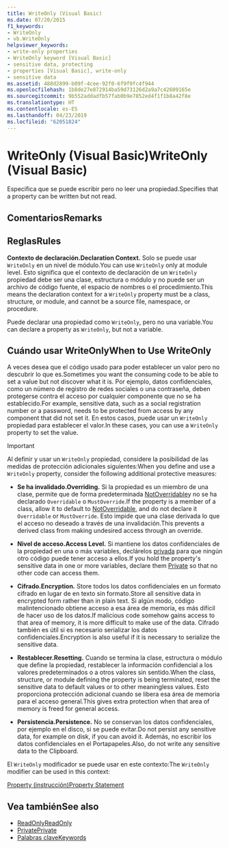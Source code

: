 ```yaml
---
title: WriteOnly (Visual Basic)
ms.date: 07/20/2015
f1_keywords:
- WriteOnly
- vb.WriteOnly
helpviewer_keywords:
- write-only properties
- WriteOnly keyword [Visual Basic]
- sensitive data, protecting
- properties [Visual Basic], write-only
- sensitive data
ms.assetid: 488d2899-b09f-4cee-92f0-6f9f9fc4f944
ms.openlocfilehash: 1b8de27e872914ba59d73126d2a9a7c42609165e
ms.sourcegitcommit: 9b552addadfb57fab0b9e7852ed4f1f1b8a42f8e
ms.translationtype: HT
ms.contentlocale: es-ES
ms.lasthandoff: 04/23/2019
ms.locfileid: "62051824"
---
```

# <a name="writeonly-visual-basic"></a><span data-ttu-id="b28ca-102">WriteOnly (Visual Basic)</span><span class="sxs-lookup"><span data-stu-id="b28ca-102">WriteOnly (Visual Basic)</span></span>
<span data-ttu-id="b28ca-103">Especifica que se puede escribir pero no leer una propiedad.</span><span class="sxs-lookup"><span data-stu-id="b28ca-103">Specifies that a property can be written but not read.</span></span>  
  
## <a name="remarks"></a><span data-ttu-id="b28ca-104">Comentarios</span><span class="sxs-lookup"><span data-stu-id="b28ca-104">Remarks</span></span>  
  
## <a name="rules"></a><span data-ttu-id="b28ca-105">Reglas</span><span class="sxs-lookup"><span data-stu-id="b28ca-105">Rules</span></span>  
 <span data-ttu-id="b28ca-106">**Contexto de declaración.**</span><span class="sxs-lookup"><span data-stu-id="b28ca-106">**Declaration Context.**</span></span> <span data-ttu-id="b28ca-107">Solo se puede usar `WriteOnly` en un nivel de módulo.</span><span class="sxs-lookup"><span data-stu-id="b28ca-107">You can use `WriteOnly` only at module level.</span></span> <span data-ttu-id="b28ca-108">Esto significa que el contexto de declaración de un `WriteOnly` propiedad debe ser una clase, estructura o módulo y no puede ser un archivo de código fuente, el espacio de nombres o el procedimiento.</span><span class="sxs-lookup"><span data-stu-id="b28ca-108">This means the declaration context for a `WriteOnly` property must be a class, structure, or module, and cannot be a source file, namespace, or procedure.</span></span>  
  
 <span data-ttu-id="b28ca-109">Puede declarar una propiedad como `WriteOnly`, pero no una variable.</span><span class="sxs-lookup"><span data-stu-id="b28ca-109">You can declare a property as `WriteOnly`, but not a variable.</span></span>  
  
## <a name="when-to-use-writeonly"></a><span data-ttu-id="b28ca-110">Cuándo usar WriteOnly</span><span class="sxs-lookup"><span data-stu-id="b28ca-110">When to Use WriteOnly</span></span>  
 <span data-ttu-id="b28ca-111">A veces desea que el código usado para poder establecer un valor pero no descubrir lo que es.</span><span class="sxs-lookup"><span data-stu-id="b28ca-111">Sometimes you want the consuming code to be able to set a value but not discover what it is.</span></span> <span data-ttu-id="b28ca-112">Por ejemplo, datos confidenciales, como un número de registro de redes sociales o una contraseña, deben protegerse contra el acceso por cualquier componente que no se ha establecido.</span><span class="sxs-lookup"><span data-stu-id="b28ca-112">For example, sensitive data, such as a social registration number or a password, needs to be protected from access by any component that did not set it.</span></span> <span data-ttu-id="b28ca-113">En estos casos, puede usar un `WriteOnly` propiedad para establecer el valor.</span><span class="sxs-lookup"><span data-stu-id="b28ca-113">In these cases, you can use a `WriteOnly` property to set the value.</span></span>  
  
> [!IMPORTANT]
>  <span data-ttu-id="b28ca-114">Al definir y usar un `WriteOnly` propiedad, considere la posibilidad de las medidas de protección adicionales siguientes:</span><span class="sxs-lookup"><span data-stu-id="b28ca-114">When you define and use a `WriteOnly` property, consider the following additional protective measures:</span></span>  
  
- <span data-ttu-id="b28ca-115">**Se ha invalidado.**</span><span class="sxs-lookup"><span data-stu-id="b28ca-115">**Overriding.**</span></span> <span data-ttu-id="b28ca-116">Si la propiedad es un miembro de una clase, permite que de forma predeterminada [NotOverridable](../../../visual-basic/language-reference/modifiers/notoverridable.md)y no se ha declarado `Overridable` o `MustOverride`.</span><span class="sxs-lookup"><span data-stu-id="b28ca-116">If the property is a member of a class, allow it to default to [NotOverridable](../../../visual-basic/language-reference/modifiers/notoverridable.md), and do not declare it `Overridable` or `MustOverride`.</span></span> <span data-ttu-id="b28ca-117">Esto impide que una clase derivada lo que el acceso no deseado a través de una invalidación.</span><span class="sxs-lookup"><span data-stu-id="b28ca-117">This prevents a derived class from making undesired access through an override.</span></span>  
  
- <span data-ttu-id="b28ca-118">**Nivel de acceso.**</span><span class="sxs-lookup"><span data-stu-id="b28ca-118">**Access Level.**</span></span> <span data-ttu-id="b28ca-119">Si mantiene los datos confidenciales de la propiedad en una o más variables, declárelos [privada](../../../visual-basic/language-reference/modifiers/private.md) para que ningún otro código puede tener acceso a ellos.</span><span class="sxs-lookup"><span data-stu-id="b28ca-119">If you hold the property's sensitive data in one or more variables, declare them [Private](../../../visual-basic/language-reference/modifiers/private.md) so that no other code can access them.</span></span>  
  
- <span data-ttu-id="b28ca-120">**Cifrado.**</span><span class="sxs-lookup"><span data-stu-id="b28ca-120">**Encryption.**</span></span> <span data-ttu-id="b28ca-121">Store todos los datos confidenciales en un formato cifrado en lugar de en texto sin formato.</span><span class="sxs-lookup"><span data-stu-id="b28ca-121">Store all sensitive data in encrypted form rather than in plain text.</span></span> <span data-ttu-id="b28ca-122">Si algún modo, código malintencionado obtiene acceso a esa área de memoria, es más difícil de hacer uso de los datos.</span><span class="sxs-lookup"><span data-stu-id="b28ca-122">If malicious code somehow gains access to that area of memory, it is more difficult to make use of the data.</span></span> <span data-ttu-id="b28ca-123">Cifrado también es útil si es necesario serializar los datos confidenciales.</span><span class="sxs-lookup"><span data-stu-id="b28ca-123">Encryption is also useful if it is necessary to serialize the sensitive data.</span></span>  
  
- <span data-ttu-id="b28ca-124">**Restablecer.**</span><span class="sxs-lookup"><span data-stu-id="b28ca-124">**Resetting.**</span></span> <span data-ttu-id="b28ca-125">Cuando se termina la clase, estructura o módulo que define la propiedad, restablecer la información confidencial a los valores predeterminados o a otros valores sin sentido.</span><span class="sxs-lookup"><span data-stu-id="b28ca-125">When the class, structure, or module defining the property is being terminated, reset the sensitive data to default values or to other meaningless values.</span></span> <span data-ttu-id="b28ca-126">Esto proporciona protección adicional cuando se libera esa área de memoria para el acceso general.</span><span class="sxs-lookup"><span data-stu-id="b28ca-126">This gives extra protection when that area of memory is freed for general access.</span></span>  
  
- <span data-ttu-id="b28ca-127">**Persistencia.**</span><span class="sxs-lookup"><span data-stu-id="b28ca-127">**Persistence.**</span></span> <span data-ttu-id="b28ca-128">No se conservan los datos confidenciales, por ejemplo en el disco, si se puede evitar.</span><span class="sxs-lookup"><span data-stu-id="b28ca-128">Do not persist any sensitive data, for example on disk, if you can avoid it.</span></span> <span data-ttu-id="b28ca-129">Además, no escribir los datos confidenciales en el Portapapeles.</span><span class="sxs-lookup"><span data-stu-id="b28ca-129">Also, do not write any sensitive data to the Clipboard.</span></span>  
  
 <span data-ttu-id="b28ca-130">El `WriteOnly` modificador se puede usar en este contexto:</span><span class="sxs-lookup"><span data-stu-id="b28ca-130">The `WriteOnly` modifier can be used in this context:</span></span>  
  
 [<span data-ttu-id="b28ca-131">Property (instrucción)</span><span class="sxs-lookup"><span data-stu-id="b28ca-131">Property Statement</span></span>](../../../visual-basic/language-reference/statements/property-statement.md)  
  
## <a name="see-also"></a><span data-ttu-id="b28ca-132">Vea también</span><span class="sxs-lookup"><span data-stu-id="b28ca-132">See also</span></span>

- [<span data-ttu-id="b28ca-133">ReadOnly</span><span class="sxs-lookup"><span data-stu-id="b28ca-133">ReadOnly</span></span>](../../../visual-basic/language-reference/modifiers/readonly.md)
- [<span data-ttu-id="b28ca-134">Private</span><span class="sxs-lookup"><span data-stu-id="b28ca-134">Private</span></span>](../../../visual-basic/language-reference/modifiers/private.md)
- [<span data-ttu-id="b28ca-135">Palabras clave</span><span class="sxs-lookup"><span data-stu-id="b28ca-135">Keywords</span></span>](../../../visual-basic/language-reference/keywords/index.md)

